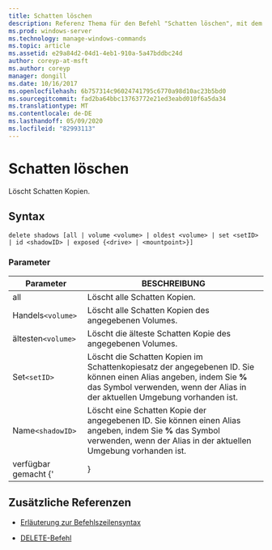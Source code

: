 ```yaml
---
title: Schatten löschen
description: Referenz Thema für den Befehl "Schatten löschen", mit dem Schatten Kopien gelöscht werden.
ms.prod: windows-server
ms.technology: manage-windows-commands
ms.topic: article
ms.assetid: e29a84d2-04d1-4eb1-910a-5a47bddbc24d
author: coreyp-at-msft
ms.author: coreyp
manager: dongill
ms.date: 10/16/2017
ms.openlocfilehash: 6b757314c96024741795c6770a98d10ac23b5bd0
ms.sourcegitcommit: fad2ba64bbc13763772e21ed3eabd010f6a5da34
ms.translationtype: MT
ms.contentlocale: de-DE
ms.lasthandoff: 05/09/2020
ms.locfileid: "82993113"
---
```

# <a name="delete-shadows"></a>Schatten löschen

Löscht Schatten Kopien.

## <a name="syntax"></a>Syntax

```
delete shadows [all | volume <volume> | oldest <volume> | set <setID> | id <shadowID> | exposed {<drive> | <mountpoint>}]
```

### <a name="parameters"></a>Parameter

| Parameter | BESCHREIBUNG |
| ---- | ---- |
| all | Löscht alle Schatten Kopien. |
| Handels`<volume>` | Löscht alle Schatten Kopien des angegebenen Volumes. |
| ältesten`<volume>` | Löscht die älteste Schatten Kopie des angegebenen Volumes. |
| Set`<setID>` | Löscht die Schatten Kopien im Schattenkopiesatz der angegebenen ID. Sie können einen Alias angeben, indem Sie **%** das Symbol verwenden, wenn der Alias in der aktuellen Umgebung vorhanden ist. |
| Name`<shadowID>` | Löscht eine Schatten Kopie der angegebenen ID. Sie können einen Alias angeben, indem Sie **%** das Symbol verwenden, wenn der Alias in der aktuellen Umgebung vorhanden ist. |
| verfügbar gemacht {'<drive> | <mountpoint>} |

## <a name="additional-references"></a>Zusätzliche Referenzen

- [Erläuterung zur Befehlszeilensyntax](command-line-syntax-key.md)

- [DELETE-Befehl](delete.md)
